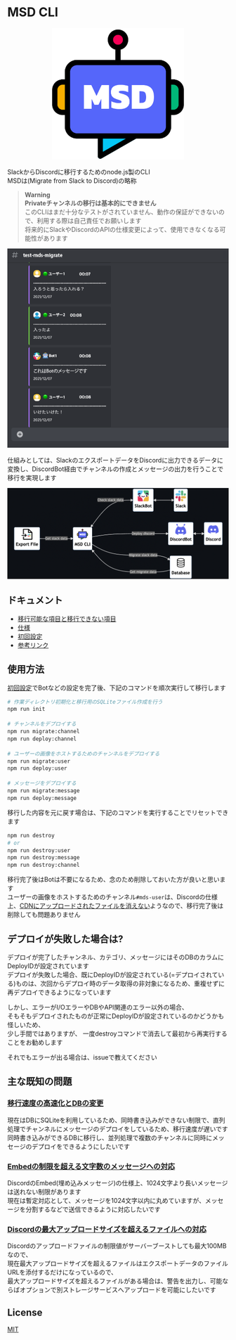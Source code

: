 # MSD CLI

<p align="center">
  <img src="./docs/img/msd.png" width="300" height="300">
</p>

SlackからDiscordに移行するためのnode.js製のCLI  
MSDは(Migrate from Slack to Discord)の略称  

> **Warning**  
> **Privateチャンネルの移行は基本的にできません**  
> このCLIはまだ十分なテストがされていません、動作の保証ができないので、利用する際は自己責任でお願いします  
> 将来的にSlackやDiscordのAPIの仕様変更によって、使用できなくなる可能性があります  

<p align="center">
  <img src="./docs/img/example.png" min-width="600" min-height="540">
</p>

仕組みとしては、SlackのエクスポートデータをDiscordに出力できるデータに変換し、DiscordBot経由でチャンネルの作成とメッセージの出力を行うことで移行を実現します  

<p align="center">
  <img src="./docs/img/architecture.png" min-width="850" min-height="350">
</p>

## ドキュメント

- [移行可能な項目と移行できない項目](./docs/migration.md)
- [仕様](./docs/specification.md)
- [初回設定](./docs/init.md)
- [参考リンク](./docs/reference.md)

## 使用方法

[初回設定](./docs/initial-setting.md)でBotなどの設定を完了後、下記のコマンドを順次実行して移行します  

```zsh
# 作業ディレクトリ初期化と移行用のSQLiteファイル作成を行う
npm run init

# チャンネルをデプロイする
npm run migrate:channel
npm run deploy:channel

# ユーザーの画像をホストするためのチャンネルをデプロイする
npm run migrate:user
npm run deploy:user

# メッセージをデプロイする
npm run migrate:message
npm run deploy:message
```

移行した内容を元に戻す場合は、下記のコマンドを実行することでリセットできます  

```zsh
npm run destroy
# or
npm run destroy:user
npm run destroy:message
npm run destroy:channel
```

移行完了後はBotは不要になるため、念のため削除しておいた方が良いと思います  
ユーザーの画像をホストするためのチャンネル`#mds-user`は、Discordの仕様上、[CDNにアップロードされたファイルを消えない](https://support.discord.com/hc/en-us/community/posts/360061593771-Privacy-for-CDN-attachements)ようなので、移行完了後は削除しても問題ありません  

## デプロイが失敗した場合は?

デプロイが完了したチャンネル、カテゴリ、メッセージにはそのDBのカラムにDeployIDが設定されています  
デプロイが失敗した場合、既にDeployIDが設定されている(=デプロイされている)ものは、次回からデプロイ時のデータ取得の非対象になるため、重複せずに再デプロイできるようになっています  

しかし、エラーがI/OエラーやDBやAPI関連のエラー以外の場合、  
そもそもデプロイされたものが正常にDeployIDが設定されているのかどうかも怪しいため、  
少し手間ではありますが、 一度destroyコマンドで消去して最初から再実行することをお勧めします  

それでもエラーが出る場合は、issueで教えてください

## 主な既知の問題

### [移行速度の高速化とDBの変更](https://github.com/revoltage-inc/mds-cli/issues/37)

現在はDBにSQLiteを利用しているため、同時書き込みができない制限で、直列処理でチャンネルにメッセージのデプロイをしているため、移行速度が遅いです  
同時書き込みができるDBに移行し、並列処理で複数のチャンネルに同時にメッセージのデプロイをできるようにしたいです  

### [Embedの制限を超える文字数のメッセージへの対応](https://github.com/revoltage-inc/mds-cli/issues/13)

DiscordのEmbed(埋め込みメッセージ)の仕様上、1024文字より長いメッセージは送れない制限があります  
現在は暫定対応として、メッセージを1024文字以内に丸めていますが、メッセージを分割するなどで送信できるように対応したいです  

### [Discordの最大アップロードサイズを超えるファイルへの対応](https://github.com/revoltage-inc/mds-cli/issues/38)

Discordのアップロードファイルの制限値がサーバーブーストしても最大100MBなので、  
現在最大アップロードサイズを超えるファイルはエクスポートデータのファイルURLを添付するだけになっているので、  
最大アップロードサイズを超えるファイルがある場合は、警告を出力し、可能ならばオプションで別ストレージサービスへアップロードを可能にしたいです  

## License

[MIT](https://opensource.org/licenses/MIT)
